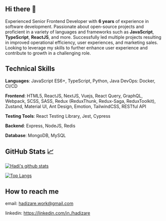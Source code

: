 ## Hi there 👋

Experienced Senior Frontend Developer with **6 years** of experience in software development. Passionate about open-source projects and proficient in a variety of languages and frameworks such as **JavaScript**, **TypeScript**, **ReactJS**, and more. Successfully led multiple projects resulting in improved operational efficiency, user experiences, and marketing sales. Looking to leverage my skills to further enhance user experience and contribute to growth in a challenging role.

## Technical Skills
**Languages**: JavaScript ES6+, TypeScript, Python, Java	DevOps: Docker, CI/CD

**Frontend**: HTML5, ReactJS, NextJS, Vuejs, React Query, GraphQL, Webpack, SCSS, SASS, Redux (ReduxThunk, Redux-Saga, ReduxToolkit), Zustand, Material UI, Ant Design, Emotion, TailwindCSS, RESTful API

**Testing Tools**: React Testing Library, Jest, Cypress	

**Backend**: Express, NodeJS, Redis

**Database**: MongoDB, MySQL

## GitHub Stats &#x1f4c8;

[![Hadi's github stats](https://github-readme-stats.vercel.app/api?username=hadizz&show_icons=true&line_height=21&show_icons=true&theme=default)](https://github.com/anuraghazra/github-readme-stats)

[![Top Langs](https://github-readme-stats.vercel.app/api/top-langs/?username=hadizz&show_icons=true&layout=compact&theme=default)](https://github.com/anuraghazra/github-readme-stats)

## How to reach me
email: hadizare.work@gmail.com

linkedin: https://linkedin.com/in./hadizare
